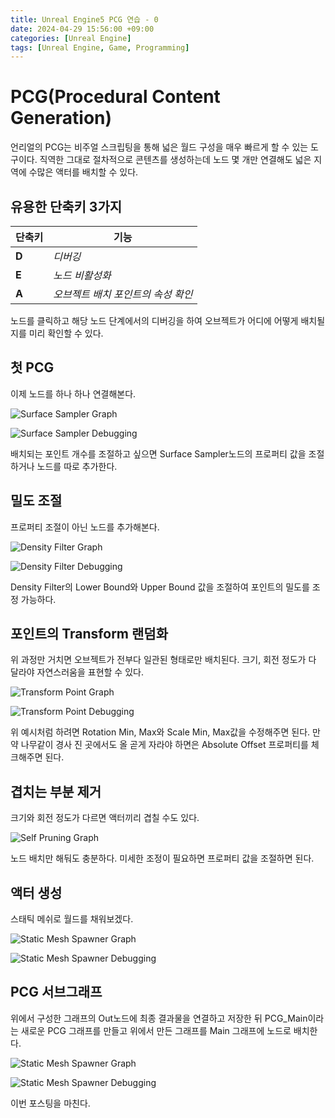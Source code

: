 ```yaml
---
title: Unreal Engine5 PCG 연습 - 0
date: 2024-04-29 15:56:00 +09:00
categories: [Unreal Engine]
tags: [Unreal Engine, Game, Programming]
---
```


# PCG(Procedural Content Generation)
언리얼의 PCG는 비주얼 스크립팅을 통해 넓은 월드 구성을 매우
빠르게 할 수 있는 도구이다.
직역한 그대로 절차적으로 콘텐츠를 생성하는데 노드 몇 개만
연결해도 넓은 지역에 수많은 액터를 배치할 수 있다.

## 유용한 단축키 3가지

| 단축키                | 기능                   |
|--------------------|----------------------|
| **D**              | *디버깅*                |
| **E**              | *노드 비활성화*            |
| **A**              | *오브젝트 배치 포인트의 속성 확인* |

노드를 클릭하고 해당 노드 단계에서의 디버깅을 하여 오브젝트가
어디에 어떻게 배치될 지를 미리 확인할 수 있다.



## 첫 PCG
이제 노드를 하나 하나 연결해본다.

![Surface Sampler Graph](assets/UE5PCG/PCG-0/pcg-0-0.png)

![Surface Sampler Debugging](assets/UE5PCG/PCG-0/pcg-0-1.png)  

배치되는 포인트 개수를 조절하고 싶으면 Surface Sampler노드의 프로퍼티
값을 조절하거나 노드를 따로 추가한다.  


## 밀도 조절

프로퍼티 조절이 아닌 노드를 추가해본다.  

![Density Filter Graph](assets/UE5PCG/PCG-0/pcg-0-2.png)

![Density Filter Debugging](assets/UE5PCG/PCG-0/pcg-0-3.png)  

Density Filter의 Lower Bound와 Upper Bound 값을 조절하여
포인트의 밀도를 조정 가능하다.  


## 포인트의 Transform 랜덤화

위 과정만 거치면 오브젝트가 전부다 일관된 형태로만 배치된다.
크기, 회전 정도가 다 달라야 자연스러움을 표현할 수 있다.  

![Transform Point Graph](assets/UE5PCG/PCG-0/pcg-0-4.png)

![Transform Point Debugging](assets/UE5PCG/PCG-0/pcg-0-5.png)  

위 예시처럼 하려면 Rotation Min, Max와
Scale Min, Max값을 수정해주면 된다.
만약 나무같이 경사 진 곳에서도 올 곧게 자라야 하면은
Absolute Offset 프로퍼티를 체크해주면 된다.  


## 겹치는 부분 제거

크기와 회전 정도가 다르면 액터끼리 겹칠 수도 있다.  

![Self Pruning Graph](assets/UE5PCG/PCG-0/pcg-0-6.png)


노드 배치만 해둬도 충분하다. 미세한 조정이 필요하면 프로퍼티 값을 조절하면 된다.  


## 액터 생성

스태틱 메쉬로 월드를 채워보겠다.

![Static Mesh Spawner Graph](assets/UE5PCG/PCG-0/pcg-0-7.png)  

![Static Mesh Spawner Debugging](assets/UE5PCG/PCG-0/pcg-0-8.png)  


## PCG 서브그래프

위에서 구성한 그래프의 Out노드에 최종 결과물을 연결하고 저장한 뒤
PCG_Main이라는 새로운 PCG 그래프를 만들고 위에서 만든 그래프를
Main 그래프에 노드로 배치한다.  

![Static Mesh Spawner Graph](assets/UE5PCG/PCG-0/pcg-0-9.png)  

![Static Mesh Spawner Debugging](assets/UE5PCG/PCG-0/pcg-0-10.png)  


이번 포스팅을 마친다.
